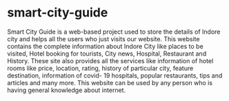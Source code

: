 # smart-city-guide
Smart City Guide is a web-based project used to store the details of Indore city and helps all the users who just visits our website. This website contains the complete information about  Indore City like places to be visited, Hotel booking for tourists, City news, Hospital, Restaurant and History.   These site also provides all the services like information of hotel rooms like price,  location, rating, history of particular city, feature destination, information of covid-  19 hospitals, popular restaurants, tips and articles and many more.  This website can be used by any person who is having general knowledge about  internet.
